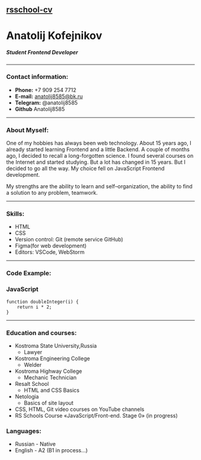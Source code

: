 ## [rsschool-cv](https://Anatolij8585.github.io/rsschool-cv/cv)

# Anatolij Kofejnikov

##### Student Frontend Developer

---

### Contact information:

- **Phone:** +7 909 254 7712
- **E-mail:** anatolij8585@bk.ru
- **Telegram:** @anatolij8585
- **Github** Anatolij8585

---

### About Myself:

One of my hobbies has always been web technology. About 15 years ago, I already started learning Frontend and a little Backend. A couple of months ago, I decided to recall a long-forgotten science. I found several courses on the Internet and started studying. But a lot has changed in 15 years. But I decided to go all the way. My choice fell on JavaScript Frontend development.

My strengths are the ability to learn and self–organization, the ability to find a solution to any problem, teamwork.

---

### Skills:

- HTML
- CSS
- Version control: Git (remote service GitHub)
- Figma(for web development)
- Editors: VSCode, WebStorm

---

### Code Example:

### JavaScript

```
function doubleInteger(i) {
    return i * 2;
}
```

---

### Education and courses:

- Kostroma State University,Russia
  - Lawyer
- Kostroma Engineering College
  - Welder
- Kostroma Highway College
  - Mechanic Technician
- Resalt School
  - HTML and CSS Basics
- Netologia
  - Basics of site layout
- CSS, HTML, Git video courses on YouTube channels
- RS Schools Course «JavaScript/Front-end. Stage 0» (in progress)

### Languages:

- Russian - Native
- English - A2 (B1 in process…)